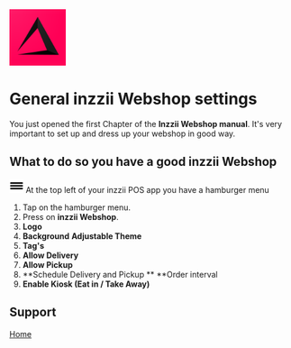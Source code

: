 <img src="../Assets/Pictures/play_store_512.png" alt="inzzii logo" width="100"/>

# General inzzii Webshop settings

You just opened the first Chapter of the **Inzzii Webshop manual**. It's very important to set up and dress up your webshop in good way.

## What to do so you have a good inzzii Webshop

<img src="../Assets/Pictures/Hmenu.png" alt="hamburgermenu" width="25" height="25"/> At the top left of your inzzii POS app you have a hamburger menu 
1. Tap on the hamburger menu.
2. Press on **inzzii Webshop**.
3. **Logo**
4. **Background**
**Adjustable Theme**
5. **Tag's**
6. **Allow Delivery**
7. **Allow Pickup**
8. **Schedule Delivery and Pickup **
**Order interval
9. **Enable Kiosk (Eat in / Take Away)**



## Support
[Home](../index.md)